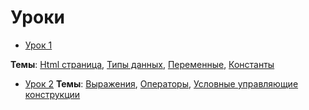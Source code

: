 # Уроки

* [Урок 1](/lesson_1/manual/plan.md)

**Темы**: [Html страница](/references/html/page.md), [Типы данных](/references/php/types.md), [Переменные](/references/php/variables.md), [Константы](/references/php/constants.md)

* [Урок 2](/lesson_2/manual/plan.md)
**Темы**: [Выражения](/references/php/expressions.md), [Операторы](/references/php/operators.md), [Условные управляющие конструкции](/references/php/control_structures/conditional_statements.md)